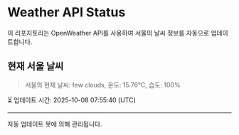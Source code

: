 
# Weather API Status

이 리포지토리는 OpenWeather API를 사용하여 서울의 날씨 정보를 자동으로 업데이트합니다.

## 현재 서울 날씨
> 서울의 현재 날씨: few clouds, 온도: 15.76°C, 습도: 100%

⏳ 업데이트 시간: 2025-10-08 07:55:40 (UTC)

---
자동 업데이트 봇에 의해 관리됩니다.
